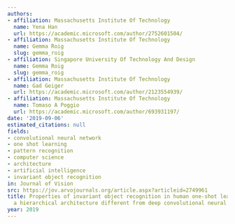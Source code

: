 ```yaml
---
authors:
- affiliation: Massachusetts Institute Of Technology
  name: Yena Han
  url: https://academic.microsoft.com/author/2752601504/
- affiliation: Massachusetts Institute Of Technology
  name: Gemma Roig
  slug: gemma_roig
- affiliation: Singapore University Of Technology And Design
  name: Gemma Roig
  slug: gemma_roig
- affiliation: Massachusetts Institute Of Technology
  name: Gad Geiger
  url: https://academic.microsoft.com/author/2123554939/
- affiliation: Massachusetts Institute Of Technology
  name: Tomaso A Poggio
  url: https://academic.microsoft.com/author/693931197/
date: '2019-09-06'
estimated_citations: null
fields:
- convolutional neural network
- one shot learning
- pattern recognition
- computer science
- architecture
- artificial intelligence
- invariant object recognition
in: Journal of Vision
src: https://jov.arvojournals.org/article.aspx?articleid=2749961
title: Properties of invariant object recognition in human one-shot learning suggests
  a hierarchical architecture different from deep convolutional neural networks
year: 2019
---
```


